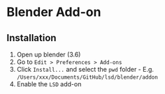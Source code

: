# Blender Add-on

## Installation

1. Open up blender (3.6)
2. Go to `Edit > Preferences > Add-ons`
3. Click `Install...` and select the `pwd` folder - E.g. `/Users/xxx/Documents/GitHub/lsd/blender/addon`
4. Enable the `LSD` add-on
